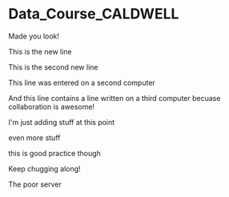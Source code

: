 # Data_Course_CALDWELL




Made you look!






This is the new line

This is the second new line

This line was entered on a second computer

And this line contains a line written on a third computer becuase collaboration is awesome!

I'm just adding stuff at this point

even more stuff

this is good practice though

Keep chugging along!

The poor server

